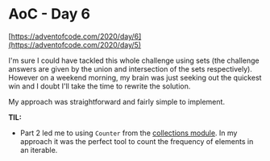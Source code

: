 # AoC - Day 6

[https://adventofcode.com/2020/day/6](https://adventofcode.com/2020/day/5)

I'm sure I could have tackled this whole challenge using sets (the challenge answers are given by the union and intersection of the sets respectively).  However on a weekend morning, my brain was just seeking out the quickest win and I doubt I'll take the time to rewrite the solution.

My approach was straightforward and fairly simple to implement.

**TIL:**

- Part 2 led me to using `Counter` from the [collections module](https://docs.python.org/3/library/collections.html). In my approach it was the perfect tool to count the frequency of elements in an iterable.
